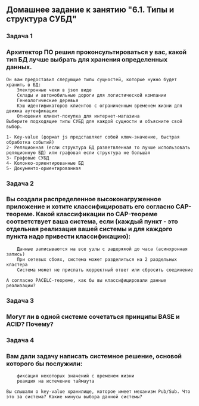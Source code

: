 ## Домашнее задание к занятию "6.1. Типы и структура СУБД"

### Задача 1
### Архитектор ПО решил проконсультироваться у вас, какой тип БД лучше выбрать для хранения определенных данных.
```
Он вам предоставил следующие типы сущностей, которые нужно будет хранить в БД:
    Электронные чеки в json виде
    Склады и автомобильные дороги для логистической компании
    Генеалогические деревья
    Кэш идентификаторов клиентов с ограниченным временем жизни для движка аутенфикации
    Отношения клиент-покупка для интернет-магазина
Выберите подходящие типы СУБД для каждой сущности и объясните свой выбор.
```
```
1- Key-value (формат js представляет собой ключ-значение, быстрая обработка событий)
2- Реляционная (если структура БД разветвленная то лучше использовать реляционную БД) или графовая если структура не большая
3- Графовые СУБД 
4- Колонко-ориентированные БД  
5- Документо-ориентированная
```
### Задача 2
### Вы создали распределенное высоконагруженное приложение и хотите классифицировать его согласно CAP-теореме. Какой классификации по CAP-теореме соответствует ваша система, если     (каждый пункт - это отдельная реализация вашей системы и для каждого пункта надо привести классификацию):
````
    Данные записываются на все узлы с задержкой до часа (асинхронная запись)
    При сетевых сбоях, система может разделиться на 2 раздельных кластера
    Система может не прислать корректный ответ или сбросить соединение

А согласно PACELC-теореме, как бы вы классифицировали данные реализации?
````
### Задача 3
### Могут ли в одной системе сочетаться принципы BASE и ACID? Почему?

### Задача 4
### Вам дали задачу написать системное решение, основой которого бы послужили:
````
    фиксация некоторых значений с временем жизни
    реакция на истечение таймаута

Вы слышали о key-value хранилище, которое имеет механизм Pub/Sub. Что это за система? Какие минусы выбора данной системы?
````
